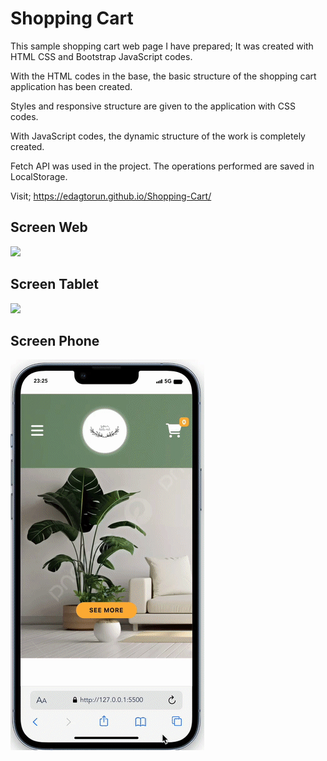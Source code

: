 <h1> Shopping Cart</h1>

This sample shopping cart web page I have prepared;
It was created with HTML CSS and Bootstrap JavaScript codes. 

With the HTML codes in the base, the basic structure of the shopping cart application has been created.

Styles and responsive structure are given to the application with CSS codes.

With JavaScript codes, the dynamic structure of the work is completely created. 

Fetch API was used in the project. The operations performed are saved in LocalStorage. 

Visit; https://edagtorun.github.io/Shopping-Cart/

<h2>Screen Web</h2>

![](ScreenWeb.gif)

<h2>Screen Tablet</h2>

![](ScreenTablet.gif)

<h2>Screen Phone </h2>

![](ScreenPhone.gif)
